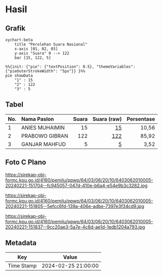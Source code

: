 # Hasil

## Grafik

```mermaid
xychart-beta
    title "Perolehan Suara Nasional"
    x-axis [01, 02, 03]
    y-axis "Suara" 0 --> 122
    bar [15, 122, 5]
```

```mermaid
%%{init: {"pie": {"textPosition": 0.5}, "themeVariables": {"pieOuterStrokeWidth": "5px"}} }%%
pie showData
    "1" : 15
    "2" : 122
    "3" : 5
```

## Tabel

| No. | Nama Paslon    | Suara | Suara (raw) | Persentase |
|:--- |:-------------- | -----:| -----------:| ----------:|
| 1   | ANIES MUHAIMIN | 15    | [15][p-1]   | 10,56      |
| 2   | PRABOWO GIBRAN | 122   | [122][p-2]  | 85,92      |
| 3   | GANJAR MAHFUD  | 5     | [5][p-3]    | 3,52       |


[p-1]: https://github.com/gigit-pemilu/pemilu-2024/blob/main/pilpres/hitung-suara/sub/64-kalimantan-timur/sub/03-berau/sub/06-gunung-tabur/sub/2010-melati-jaya/sub/005-tps/sub/paslon-1.txt
[p-2]: https://github.com/gigit-pemilu/pemilu-2024/blob/main/pilpres/hitung-suara/sub/64-kalimantan-timur/sub/03-berau/sub/06-gunung-tabur/sub/2010-melati-jaya/sub/005-tps/sub/paslon-2.txt
[p-3]: https://github.com/gigit-pemilu/pemilu-2024/blob/main/pilpres/hitung-suara/sub/64-kalimantan-timur/sub/03-berau/sub/06-gunung-tabur/sub/2010-melati-jaya/sub/005-tps/sub/paslon-3.txt

## Foto C Plano

https://sirekap-obj-formc.kpu.go.id/4160/pemilu/ppwp/64/03/06/20/10/6403062010005-20240221-151704--fc945057-047d-410e-b6a4-e54e9b3c3282.jpg

https://sirekap-obj-formc.kpu.go.id/4160/pemilu/ppwp/64/03/06/20/10/6403062010005-20240221-151805--5efcc6fd-139a-406e-adbe-7397e3f34cd9.jpg

https://sirekap-obj-formc.kpu.go.id/4160/pemilu/ppwp/64/03/06/20/10/6403062010005-20240221-151837--9cc20ae3-5a7e-4c8d-ae1d-1edb1204a793.jpg


## Metadata

| Key        | Value               |
| ---------- | ------------------- |
| Time Stamp | 2024-02-25 21:00:00 |



